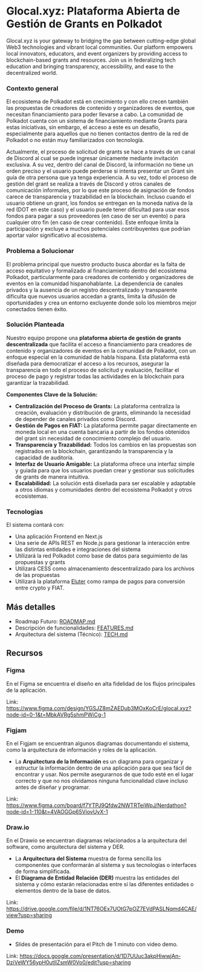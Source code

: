 # Glocal.xyz: Plataforma Abierta de Gestión de Grants en Polkadot

Glocal.xyz is your gateway to bridging the gap between cutting-edge global Web3 technologies and vibrant local communities. Our platform empowers local innovators, educators, and event organizers by providing access to blockchain-based grants and resources. Join us in federalizing tech education and bringing transparency, accessibility, and ease to the decentralized world.

### Contexto general

El ecosistema de Polkadot está en crecimiento y con ello crecen también las propuestas de creadores de contenido y organizadores de eventos, que necesitan financiamiento para poder llevarse a cabo. La comunidad de Polkadot cuenta con un sistema de financiamiento mediante Grants para estas iniciativas, sin embargo, el acceso a este es un desafío, especialmente para aquellos que no tienen contactos dentro de la red de Polkadot o no están muy familiarizados con tecnología. 

Actualmente, el proceso de solicitud de grants se hace a través de un canal de Discord al cual se puede ingresar únicamente mediante invitación exclusiva. A su vez, dentro del canal de Discord, la información no tiene un orden preciso y el usuario puede perderse si intenta presentar un Grant sin guía de otra persona que ya tenga experiencia. A su vez, todo el proceso de gestión del grant se realiza a través de Discord y otros canales de comunicación informales, por lo que este proceso de asignación de fondos carece de transparencia y trazabilidad en la blockchain. Incluso cuando el usuario obtiene un grant, los fondos se entregan en la moneda nativa de la red (DOT en este caso) y el usuario puede tener dificultad para usar esos fondos para pagar a sus proveedores (en caso de ser un evento) o para cualquier otro fin (en caso de crear contenido). Este enfoque limita la participación y excluye a muchos potenciales contribuyentes que podrían aportar valor significativo al ecosistema.

### **Problema a Solucionar**

El problema principal que nuestro producto busca abordar es la falta de acceso equitativo y formalizado al financiamiento dentro del ecosistema Polkadot, particularmente para creadores de contenido y organizadores de eventos en la comunidad hispanohablante. La dependencia de canales privados y la ausencia de un registro descentralizado y transparente dificulta que nuevos usuarios accedan a grants, limita la difusión de oportunidades y crea un entorno excluyente donde solo los miembros mejor conectados tienen éxito.

### **Solución Planteada**

Nuestro equipo propone una **plataforma abierta de gestión de grants descentralizada** que facilita el acceso a financiamiento para creadores de contenido y organizadores de eventos en la comunidad de Polkadot, con un enfoque especial en la comunidad de habla hispana. Esta plataforma está diseñada para democratizar el acceso a los recursos, asegurar la transparencia en todo el proceso de solicitud y evaluación, facilitar el proceso de pago y registrar todas las actividades en la blockchain para garantizar la trazabilidad.

**Componentes Clave de la Solución:**

- **Centralización del Proceso de Grants:** La plataforma centraliza la creación, evaluación y distribución de grants, eliminando la necesidad de depender de canales privados como Discord.
- **Gestión de Pagos en FIAT:** La plataforma permite pagar directamente en moneda local en una cuenta bancaria a partir de los fondos obtenidos del grant sin necesidad de conocimiento complejo del usuario.
- **Transparencia y Trazabilidad:** Todos los cambios en las propuestas son registrados en la blockchain, garantizando la transparencia y la capacidad de auditoría.
- **Interfaz de Usuario Amigable:** La plataforma ofrece una interfaz simple y guiada para que los usuarios puedan crear y gestionar sus solicitudes de grants de manera intuitiva.
- **Escalabilidad:** La solución está diseñada para ser escalable y adaptable a otros idiomas y comunidades dentro del ecosistema Polkadot y otros ecosistemas.

### Tecnologías

El sistema contará con:
- Una aplicación Frontend en Next.js
- Una serie de APIs REST en Node.js para gestionar la interacción entre las distintas entidades e integraciones del sistema
- Utilizará la red Polkadot como base de datos para seguimiento de las propuestas y grants
- Utilizará CESS como almacenamiento descentralizado para los archivos de las propuestas
- Utilizará la plataforma [Eluter](https://www.eluter.com/) como rampa de pagos para conversión entre crypto y FIAT.

## Más detalles

- Roadmap Futuro: [ROADMAP.md](./ROADMAP.md)
- Descripción de funcionalidades: [FEATURES.md](./FEATURES.md)
- Arquitectura del sistema (Técnico): [TECH.md](./TECH.md)

## Recursos

### Figma

En el Figma se encuentra el diseño en alta fidelidad de los flujos principales de la aplicación.

Link: https://www.figma.com/design/YGSJZ8mZAEDub3MOxKoCrE/glocal.xyz?node-id=0-1&t=MbkAVRg5shmPWiCg-1

### Figjam

En el Figjam se encuentran algunos diagramas documentando el sistema, como la arquitectura de información y roles de la aplicación.

- La **Arquitectura de la Información** es un diagrama para organizar y estructur la información dentro de una aplicación para que sea fácil de encontrar y usar. Nos permite asegurarnos de que todo esté en el lugar correcto y que no nos olvidamos ninguna funcionalidad clave incluso antes de diseñar y programar.

Link: https://www.figma.com/board/f7YTPJ9Qfdw2NWTRTeiWpJ/Nerdathon?node-id=1-110&t=4VAOGGp65ViovUyX-1

### Draw.io

En el Drawio se encuentran diagramas relacionados a la arquitectura del software, como arquitectura del sistema y DER.

- La **Arquitectura del Sistema** muestra de forma sencilla los componentes que conformarán al sistema y sus tecnologías o interfaces de forma simplificada.
- El **Diagrama de Entidad Relación (DER)** muestra las entidades del sistema y cómo estarán relacionadas entre sí las diferentes entidades o elementos dentro de la base de datos.

Link: https://drive.google.com/file/d/1NT76OEx7UOtG7pOZ7EVdPASLNqmd4CAE/view?usp=sharing

### Demo

- Slides de presentación para el Pitch de 1 minuto con video demo.

Link: https://docs.google.com/presentation/d/1D7UUuc3akpHiwwjAn-DziVeWY56ypH0utlIZsmW0Vo0/edit?usp=sharing



